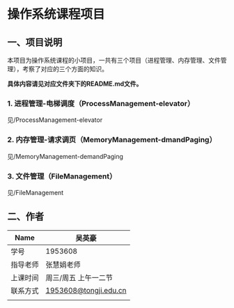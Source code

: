 # 操作系统课程项目

##  一、项目说明

本项目为操作系统课程的小项目，一共有三个项目（进程管理、内存管理、文件管理），考察了对应的三个方面的知识。

**具体内容请见对应文件夹下的README.md文件。**

###  1. 进程管理-电梯调度（ProcessManagement-elevator）

见/ProcessManagement-elevator

###  2. 内存管理-请求调页（MemoryManagement-dmandPaging）

见/MemoryManagement-demandPaging

###  3. 文件管理（FileManagement）

见/FileManagement


## 二、作者

| Name     | 吴英豪                |
| -------- | --------------------- |
| 学号     | 1953608               |
| 指导老师 | 张慧娟老师            |
| 上课时间 | 周三/周五 上午一二节   |
| 联系方式 | 1953608@tongji.edu.cn |
|          |                       |

